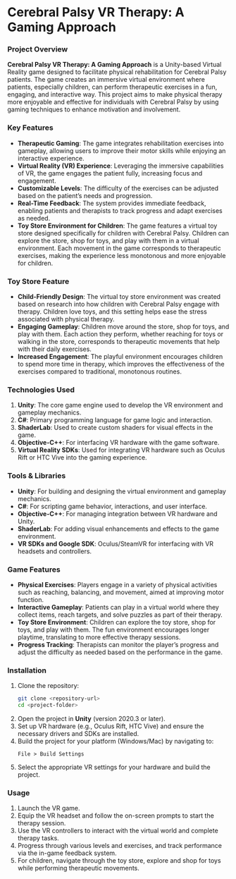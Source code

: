 
# Cerebral Palsy VR Therapy: A Gaming Approach

### Project Overview

**Cerebral Palsy VR Therapy: A Gaming Approach** is a Unity-based Virtual Reality game designed to facilitate physical rehabilitation for Cerebral Palsy patients. The game creates an immersive virtual environment where patients, especially children, can perform therapeutic exercises in a fun, engaging, and interactive way. This project aims to make physical therapy more enjoyable and effective for individuals with Cerebral Palsy by using gaming techniques to enhance motivation and involvement.

### Key Features
- **Therapeutic Gaming**: The game integrates rehabilitation exercises into gameplay, allowing users to improve their motor skills while enjoying an interactive experience.
- **Virtual Reality (VR) Experience**: Leveraging the immersive capabilities of VR, the game engages the patient fully, increasing focus and engagement.
- **Customizable Levels**: The difficulty of the exercises can be adjusted based on the patient’s needs and progression.
- **Real-Time Feedback**: The system provides immediate feedback, enabling patients and therapists to track progress and adapt exercises as needed.
- **Toy Store Environment for Children**: The game features a virtual toy store designed specifically for children with Cerebral Palsy. Children can explore the store, shop for toys, and play with them in a virtual environment. Each movement in the game corresponds to therapeutic exercises, making the experience less monotonous and more enjoyable for children.

### Toy Store Feature
- **Child-Friendly Design**: The virtual toy store environment was created based on research into how children with Cerebral Palsy engage with therapy. Children love toys, and this setting helps ease the stress associated with physical therapy.
- **Engaging Gameplay**: Children move around the store, shop for toys, and play with them. Each action they perform, whether reaching for toys or walking in the store, corresponds to therapeutic movements that help with their daily exercises.
- **Increased Engagement**: The playful environment encourages children to spend more time in therapy, which improves the effectiveness of the exercises compared to traditional, monotonous routines.

### Technologies Used
1. **Unity**: The core game engine used to develop the VR environment and gameplay mechanics.
2. **C#**: Primary programming language for game logic and interaction.
3. **ShaderLab**: Used to create custom shaders for visual effects in the game.
4. **Objective-C++**: For interfacing VR hardware with the game software.
5. **Virtual Reality SDKs**: Used for integrating VR hardware such as Oculus Rift or HTC Vive into the gaming experience.

### Tools & Libraries
- **Unity**: For building and designing the virtual environment and gameplay mechanics.
- **C#**: For scripting game behavior, interactions, and user interface.
- **Objective-C++**: For managing integration between VR hardware and Unity.
- **ShaderLab**: For adding visual enhancements and effects to the game environment.
- **VR SDKs and Google SDK**: Oculus/SteamVR for interfacing with VR headsets and controllers.

### Game Features
- **Physical Exercises**: Players engage in a variety of physical activities such as reaching, balancing, and movement, aimed at improving motor function.
- **Interactive Gameplay**: Patients can play in a virtual world where they collect items, reach targets, and solve puzzles as part of their therapy.
- **Toy Store Environment**: Children can explore the toy store, shop for toys, and play with them. The fun environment encourages longer playtime, translating to more effective therapy sessions.
- **Progress Tracking**: Therapists can monitor the player’s progress and adjust the difficulty as needed based on the performance in the game.

### Installation
1. Clone the repository:
   ```bash
   git clone <repository-url>
   cd <project-folder>
   ```
2. Open the project in **Unity** (version 2020.3 or later).
3. Set up VR hardware (e.g., Oculus Rift, HTC Vive) and ensure the necessary drivers and SDKs are installed.
4. Build the project for your platform (Windows/Mac) by navigating to:
   ```
   File > Build Settings
   ```
5. Select the appropriate VR settings for your hardware and build the project.

### Usage
1. Launch the VR game.
2. Equip the VR headset and follow the on-screen prompts to start the therapy session.
3. Use the VR controllers to interact with the virtual world and complete therapy tasks.
4. Progress through various levels and exercises, and track performance via the in-game feedback system.
5. For children, navigate through the toy store, explore and shop for toys while performing therapeutic movements.
